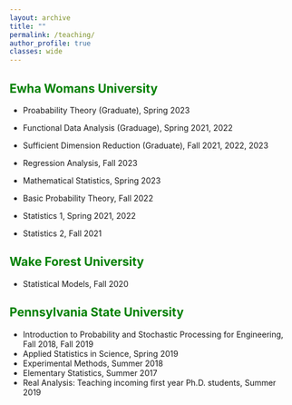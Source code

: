 ```yaml
---
layout: archive
title: ""
permalink: /teaching/
author_profile: true
classes: wide
---
```


##  <span style="color:green"> Ewha Womans University

- Proabability Theory (Graduate), Spring 2023

- Functional Data Analysis (Graduage), Spring 2021, 2022

- Sufficient Dimension Reduction (Graduate), Fall 2021, 2022, 2023

- Regression Analysis, Fall 2023

- Mathematical Statistics, Spring 2023

 - Basic Probability Theory, Fall 2022

  - Statistics 1, Spring 2021, 2022

  - Statistics 2, Fall 2021
  
  
##  <span style="color:green"> Wake Forest University

  -  Statistical Models, Fall 2020

##  <span style="color:green"> Pennsylvania State University


- Introduction to Probability and Stochastic Processing for Engineering, Fall 2018, Fall 2019
- Applied Statistics in Science, Spring 2019 
- Experimental Methods, Summer 2018
- Elementary Statistics, Summer 2017 
- Real Analysis: Teaching incoming first year Ph.D. students, Summer 2019 
 
